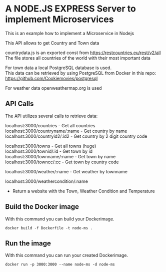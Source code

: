# A NODE.JS EXPRESS Server to implement Microservices

This is an example how to implement a Microservice in Nodejs

This API allows to get Country and Town data

countrydata.js is an exported const from https://restcountries.eu/rest/v2/all
The file stores all countries of the world with their most important data  

For town data a local PostgreSQL database is used.  
This data can be retrieved by using PostgreSQL from Docker in this repo:  
https://github.com/Cookiemovies/postgresql  

For weather data openweathermap.org is used  

## API Calls

The API utilizes several calls to retrieve data:  

localhost:3000/countries            -   Get all countries  
localhost:3000/countryname/:name    -   Get country by name  
localhost:3000/countryid2/:id2      -   Get country by 2 digit country code  

localhost:3000/towns                -   Get all towns (huge)  
localhost:3000/townid/:id           -   Get town by id  
localhost:3000/townname/:name       -   Get town by name  
localhost:3000/towncc/:cc           -   Get town by country code  

localhost:3000/weather/:name        -   Get weather by townname  

localhost:3000/weathercondition/:name  
- Return a website with the Town, Weather Condition and Temperature  

## Build the Docker image

With this command you can build your Dockerimage.  
```
docker build -f Dockerfile -t node-ms .
```
## Run the image

With this command you can run your created Dockerimage.  
```
docker run -p 3000:3000 --name node-ms -d node-ms
```